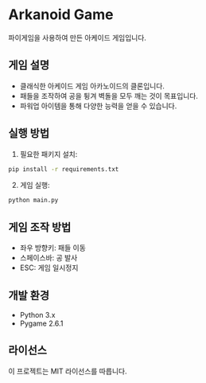 # Arkanoid Game

파이게임을 사용하여 만든 아케이드 게임입니다.

## 게임 설명
- 클래식한 아케이드 게임 아카노이드의 클론입니다.
- 패들을 조작하여 공을 튕겨 벽돌을 모두 깨는 것이 목표입니다.
- 파워업 아이템을 통해 다양한 능력을 얻을 수 있습니다.

## 실행 방법
1. 필요한 패키지 설치:
```bash
pip install -r requirements.txt
```

2. 게임 실행:
```bash
python main.py
```

## 게임 조작 방법
- 좌우 방향키: 패들 이동
- 스페이스바: 공 발사
- ESC: 게임 일시정지

## 개발 환경
- Python 3.x
- Pygame 2.6.1

## 라이선스
이 프로젝트는 MIT 라이선스를 따릅니다. 